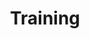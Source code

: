 ---
title: "Training"
featured_image: "/images/field-training.jpg"
menu:
    main:
        parent: "Schedule"
---